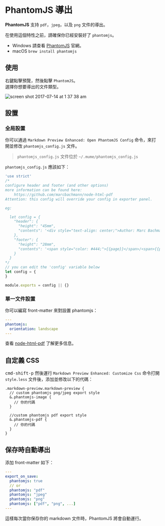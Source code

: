 # PhantomJS 導出  

**PhantomJS** 支持 `pdf`，`jpeg`，以及 `png` 文件的導出。  

在使用這個特性之前，請確保你已經安裝好了 `phantomjs`。

* Windows
請查看 [PhantomJS](http://phantomjs.org/) 官網。
* macOS
`brew install phantomjs`

## 使用
右鍵點擊預覽，然後點擊 `PhantomJS`。     
選擇你想要導出的文件類型。  

![screen shot 2017-07-14 at 1 37 38 am](https://user-images.githubusercontent.com/1908863/28201098-0e5fe3be-6835-11e7-8db6-75fe7e5c35c7.png)

## 設置
### 全局設置
你可以通過 `Markdown Preview Enhanced: Open PhantomJS Config` 命令，來打開並修改 `phantomjs_config.js` 文件。  

> `phantomjs_config.js` 文件位於 `~/.mume/phantomjs_config.js`

`phantomjs_config.js` 應該如下：    


```javascript
'use strict'
/*
configure header and footer (and other options)
more information can be found here:
    https://github.com/marcbachmann/node-html-pdf
Attention: this config will override your config in exporter panel.

eg:

  let config = {
    "header": {
      "height": "45mm",
      "contents": '<div style="text-align: center;">Author: Marc Bachmann</div>'
    },
    "footer": {
      "height": "28mm",
      "contents": '<span style="color: #444;">{{page}}</span>/<span>{{pages}}</span>'
    }
  }
*/
// you can edit the 'config' variable below
let config = {
}

module.exports = config || {}
```

### 單一文件設置  
你可以編寫 front-matter  來對設置 phantomjs：  

```yaml
---
phantomjs:
  orientation: landscape
---
```

查看 [node-html-pdf](https://github.com/marcbachmann/node-html-pdf#options) 了解更多信息。   

## 自定義 CSS
<kbd>cmd-shift-p</kbd> 然後運行 `Markdown Preview Enhanced: Customize Css` 命令打開 `style.less` 文件後，添加並修改以下的代碼：    
```less
.markdown-preview.markdown-preview {
  // custom phantomjs png/jpeg export style
  &.phantomjs-image {
    // 你的代碼
  }

  //custom phantomjs pdf export style
  &.phantomjs-pdf {
    // 你的代碼
  }
}
```

## 保存時自動導出
添加 front-matter 如下：  
```yaml
---
export_on_save:
  phantomjs: true
  // or
  phantomjs: "pdf"
  phantomjs: "jpeg"
  phantomjs: "png"
  phantomjs: ["pdf", "png", ...]
---
```
這樣每次當你保存你的 markdown 文件時，PhantomJS  將會自動運行。
